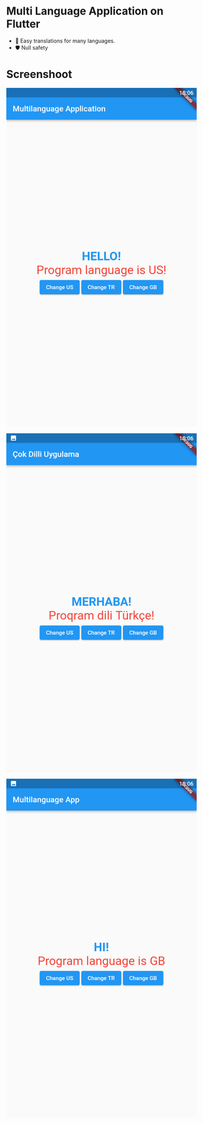 # Multi Language Application on Flutter

- 🚀 Easy translations for many languages.
- 🛡️ Null safety

# Screenshoot

![](screenshoot/screenshot1.png)

![](screenshoot/screenshot2.png)

![](screenshoot/screenshot3.png)
